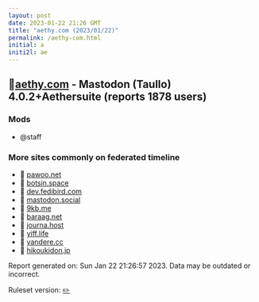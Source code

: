```yaml
---
layout: post
date: 2023-01-22 21:26 GMT
title: "aethy.com (2023/01/22)"
permalink: /aethy-com.html
initial: a
initi2l: ae
---
```


## 🧸[aethy.com](https://aethy.com) - Mastodon (Taullo) 4.0.2+Aethersuite (reports 1878 users)

### Mods
 * @staff

### More sites commonly on federated timeline

* 🧸 [pawoo.net](/pawoo-net.html)
* 🐘 [botsin.space](/botsin-space.html)
* 🐘 [dev.fedibird.com](/dev-fedibird-com.html)
* 🐘 [mastodon.social](/mastodon-social.html)
* 🐘 [9kb.me](/9kb-me.html)
* 🧸 [baraag.net](/baraag-net.html)
* 🐘 [journa.host](/journa-host.html)
* 🐘 [yiff.life](/yiff-life.html)
* 🐘 [yandere.cc](/yandere-cc.html)
* 🧸 [hikoukidon.jp](/hikoukidon-jp.html)

Report generated on: Sun Jan 22 21:26:57 2023. Data may be outdated or incorrect.

Ruleset version: [✏️](/version-pencil)

